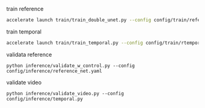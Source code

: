 
train reference
```bash
accelerate launch train/train_double_unet.py --config config/train/reference_net.yaml
```

train temporal

```bash
accelerate launch train/train_temporal.py --config config/train/rtemporal.yaml
```

validata reference
```
python inference/validate_w_control.py --config config/inference/reference_net.yaml
```

validate video
```
python inference/validate_video.py --config config/inference/temporal.py
```